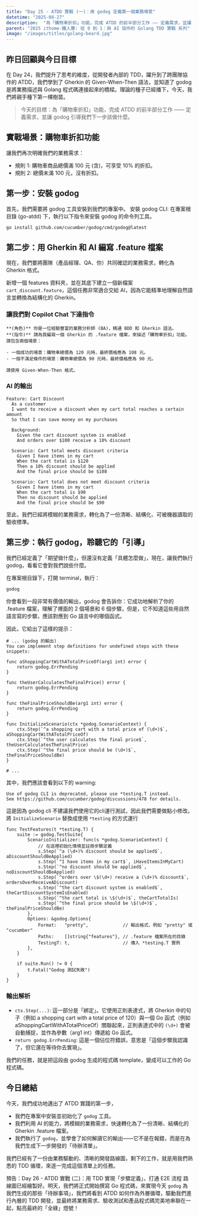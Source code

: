 ```yaml
---
title: "Day 25 - ATDD 實戰 (一)：用 godog 定義第一個業務場景"
datetime: "2025-08-27"
description:  "為「購物車折扣」功能，完成 ATDD 的前半部分工作 —— 定義需求，並讓 godog 引導我們下一步該做什麼。"
parent: "2025 ithome-鐵人賽: 從 0 到 1：與 AI 協作的 Golang TDD 實戰 系列"
image: "/images/titles/golang-beard.jpg"
---
```


## 昨日回顧與今日目標

在 Day 24，我們提升了思考的維度，從開發者內部的 TDD，躍升到了跨團隊協作的 ATDD，我們學到了 Gherkin 的 Given-When-Then 語法，並知道了 godog 是將業務描述與 Golang 程式碼連接起來的橋樑。理論的種子已經播下，今天，我們將親手種下第一棵樹苗。

> 今天的目標：為「購物車折扣」功能，完成 ATDD 的前半部分工作 —— 定義需求，並讓 godog 引導我們下一步該做什麼。

## 實戰場景：購物車折扣功能

讓我們再次明確我們的業務需求：

- 規則 1: 購物車商品總價滿 100 元 (含)，可享受 10% 的折扣。
- 規則 2: 總價未滿 100 元，沒有折扣。

## 第一步：安裝 godog

首先，我們需要將 godog 工具安裝到我們的專案中。
安裝 godog CLI: 在專案根目錄 (go-atdd) 下，執行以下指令來安裝 godog 的命令列工具。

```bash
go install github.com/cucumber/godog/cmd/godog@latest
```

## 第二步：用 Gherkin 和 AI 編寫 .feature 檔案

現在，我們要將團隊（產品經理、QA、你）共同確認的業務需求，轉化為 Gherkin 格式。

新增一個 features 資料夾，並在其底下建立一個新檔案 `cart_discount.feature`，這個任務非常適合交給 AI，因為它能精準地理解自然語言並轉換為結構化的 Gherkin。

### 讓我們對 Copilot Chat 下達指令

```makrdown
**(角色)** 你是一位經驗豐富的業務分析師 (BA)，精通 BDD 和 Gherkin 語法。
**(指令)** 請為我編寫一個 Gherkin 的 .feature 檔案，來描述「購物車折扣」功能。請包含兩個場景：

- 一個成功的場景：購物車總價為 120 元時，最終價格應為 108 元。
- 一個不滿足條件的場景：購物車總價為 90 元時，最終價格應為 90 元。

請使用 Given-When-Then 格式。
```

### AI 的輸出

```gherkin
Feature: Cart Discount
  As a customer
  I want to receive a discount when my cart total reaches a certain amount
  So that I can save money on my purchases

  Background:
    Given the cart discount system is enabled
    And orders over $100 receive a 10% discount

  Scenario: Cart total meets discount criteria
    Given I have items in my cart
    When the cart total is $120
    Then a 10% discount should be applied
    And the final price should be $108

  Scenario: Cart total does not meet discount criteria
    Given I have items in my cart
    When the cart total is $90
    Then no discount should be applied
    And the final price should be $90
```

至此，我們已經將模糊的業務需求，轉化為了一份清晰、結構化、可被機器讀取的驗收標準。

## 第三步：執行 godog，聆聽它的「引導」

我們已經定義了「期望做什麼」，但還沒有定義「具體怎麼做」，現在，讓我們執行 godog，看看它會對我們說些什麼。

在專案根目錄下，打開 terminal，執行：

```bash
godog
```

你會看到一段非常有價值的輸出，godog 會告訴你：它成功地解析了你的 .feature 檔案，理解了裡面的 2 個場景和 6 個步驟，但是，它不知道這些用自然語言寫的步驟，應該對應到 Go 語言中的哪個函式。

因此，它給出了這樣的提示：

```text
# ... (godog 的輸出)
You can implement step definitions for undefined steps with these snippets:

func aShoppingCartWithATotalPriceOf(arg1 int) error {
    return godog.ErrPending
}

func theUserCalculatesTheFinalPrice() error {
    return godog.ErrPending
}

func theFinalPriceShouldBe(arg1 int) error {
    return godog.ErrPending
}

func InitializeScenario(ctx *godog.ScenarioContext) {
    ctx.Step(`^a shopping cart with a total price of (\d+)$`, aShoppingCartWithATotalPriceOf)
    ctx.Step(`^the user calculates the final price$`, theUserCalculatesTheFinalPrice)
    ctx.Step(`^the final price should be (\d+)$`, theFinalPriceShouldBe)
}

# ...
```

其中，我們應該會看到以下的 warning:

```text
Use of godog CLI is deprecated, please use *testing.T instead.
See https://github.com/cucumber/godog/discussions/478 for details.
```

這是因為 godog cli 不建議我們使用它的cli運行測試，因此我們需要做點小修改。
將 `InitializeScenario` 替換成使用 `*testing` 的方式運行

``` golang
func TestFeatures(t *testing.T) {
    suite := godog.TestSuite{
        ScenarioInitializer: func(s *godog.ScenarioContext) {
            // 在這裡初始化情境並註冊步驟定義
            s.Step(`^a (\d+)% discount should be applied$`, aDiscountShouldBeApplied)
            s.Step(`^I have items in my cart$`, iHaveItemsInMyCart)
            s.Step(`^no discount should be applied$`, noDiscountShouldBeApplied)
            s.Step(`^orders over \$(\d+) receive a (\d+)% discount$`, ordersOverReceiveADiscount)
            s.Step(`^the cart discount system is enabled$`, theCartDiscountSystemIsEnabled)
            s.Step(`^the cart total is \$(\d+)$`, theCartTotalIs)
            s.Step(`^the final price should be \$(\d+)$`, theFinalPriceShouldBe)
        },
        Options: &godog.Options{
            Format:   "pretty",             // 輸出格式，例如 "pretty" 或 "cucumber"
            Paths:    []string{"features"}, // .feature 檔案所在的目錄
            TestingT: t,                    // 傳入 *testing.T 實例
        },
    }

    if suite.Run() != 0 {
        t.Fatal("Godog 測試失敗")
    }
}
```

### 輸出解析

- `ctx.Step(...)`: 這一部分是「綁定」。它使用正則表達式，將 Gherkin 中的句子（例如 a shopping cart with a total price of 120）與一個 Go 函式（例如 aShoppingCartWithATotalPriceOf）關聯起來，正則表達式中的 `(\d+)` 會被自動捕捉，並作為參數（arg1 int）傳遞給 Go 函式。
- `return godog.ErrPending`: 這是一個佔位符錯誤，意思是「這個步驟我認識了，但它還在等待你去實現」。

我們的任務，就是把這段由 godog 生成的程式碼 template，變成可以工作的 Go 程式碼。

## 今日總結

今天，我們成功地邁出了 ATDD 實踐的第一步，

- 我們在專案中安裝並初始化了 `godog` 工具。
- 我們利用 AI 的能力，將模糊的業務需求，快速轉化為了一份清晰、結構化的 Gherkin .feature 檔案。
- 我們執行了 `godog`，並學會了如何解讀它的輸出——它不是在報錯，而是在為我們生成下一步開發的「待辦清單」。

我們已經有了一份由業務驅動的、清晰的開發路線圖，剩下的工作，就是用我們熟悉的 TDD 循環，來逐一完成這個清單上的任務。

預告：Day 26 - ATDD 實戰 (二)：用 TDD 實現「步驟定義」，打通 E2E 流程
路線圖已經繪製好。明天，我們將正式開始撰寫 Go 程式碼，來實現今天 `godog` 為我們生成的那些「待辦事項」，我們將看到 ATDD 如何作為外層循環，驅動我們進行內層的 TDD 開發，並最終將業務需求、驗收測試和產品程式碼完美地串聯在一起，點亮最終的「全綠」燈號！